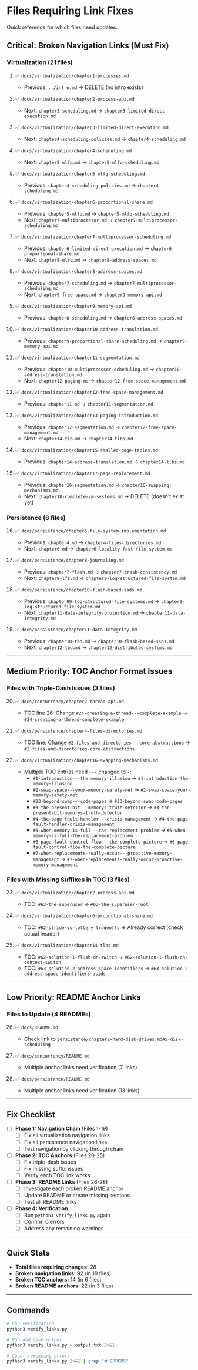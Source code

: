 # Files Requiring Link Fixes

Quick reference for which files need updates.

## Critical: Broken Navigation Links (Must Fix)

### Virtualization (21 files)

1. ✅ `docs/virtualization/chapter1-processes.md`
   - Previous: `../intro.md` → DELETE (no intro exists)

2. ✅ `docs/virtualization/chapter2-process-api.md`
   - Next: `chapter3-scheduling.md` → `chapter3-limited-direct-execution.md`

3. ✅ `docs/virtualization/chapter3-limited-direct-execution.md`
   - Next: `chapter4-scheduling-policies.md` → `chapter4-scheduling.md`

4. ✅ `docs/virtualization/chapter4-scheduling.md`
   - Next: `chapter5-mlfq.md` → `chapter5-mlfq-scheduling.md`

5. ✅ `docs/virtualization/chapter5-mlfq-scheduling.md`
   - Previous: `chapter4-scheduling-policies.md` → `chapter4-scheduling.md`

6. ✅ `docs/virtualization/chapter6-proportional-share.md`
   - Previous: `chapter5-mlfq.md` → `chapter5-mlfq-scheduling.md`
   - Next: `chapter7-multiprocessor.md` → `chapter7-multiprocessor-scheduling.md`

7. ✅ `docs/virtualization/chapter7-multiprocessor-scheduling.md`
   - Previous: `chapter6-limited-direct-execution.md` → `chapter6-proportional-share.md`
   - Next: `chapter8-mlfq.md` → `chapter8-address-spaces.md`

8. ✅ `docs/virtualization/chapter8-address-spaces.md`
   - Previous: `chapter7-scheduling.md` → `chapter7-multiprocessor-scheduling.md`
   - Next: `chapter9-free-space.md` → `chapter9-memory-api.md`

9. ✅ `docs/virtualization/chapter9-memory-api.md`
   - Previous: `chapter8-scheduling.md` → `chapter8-address-spaces.md`

10. ✅ `docs/virtualization/chapter10-address-translation.md`
    - Previous: `chapter9-proportional-share-scheduling.md` → `chapter9-memory-api.md`

11. ✅ `docs/virtualization/chapter11-segmentation.md`
    - Previous: `chapter10-multiprocessor-scheduling.md` → `chapter10-address-translation.md`
    - Next: `chapter12-paging.md` → `chapter12-free-space-management.md`

12. ✅ `docs/virtualization/chapter12-free-space-management.md`
    - Previous: `chapter11.md` → `chapter11-segmentation.md`

13. ✅ `docs/virtualization/chapter13-paging-introduction.md`
    - Previous: `chapter12-segmentation.md` → `chapter12-free-space-management.md`
    - Next: `chapter14-tlb.md` → `chapter14-tlbs.md`

14. ✅ `docs/virtualization/chapter15-smaller-page-tables.md`
    - Previous: `chapter14-address-translation.md` → `chapter14-tlbs.md`

15. ✅ `docs/virtualization/chapter17-page-replacement.md`
    - Previous: `chapter16-segmentation.md` → `chapter16-swapping-mechanisms.md`
    - Next: `chapter18-complete-vm-systems.md` → DELETE (doesn't exist yet)

### Persistence (8 files)

16. ✅ `docs/persistence/chapter5-file-system-implementation.md`
    - Previous: `chapter4.md` → `chapter4-files-directories.md`
    - Next: `chapter6.md` → `chapter6-locality-fast-file-system.md`

17. ✅ `docs/persistence/chapter8-journaling.md`
    - Previous: `chapter7-flash.md` → `chapter7-crash-consistency.md`
    - Next: `chapter9-lfs.md` → `chapter9-log-structured-file-system.md`

18. ✅ `docs/persistence/chapter10-flash-based-ssds.md`
    - Previous: `chapter09-log-structured-file-systems.md` → `chapter9-log-structured-file-system.md`
    - Next: `chapter11-data-integrity-protection.md` → `chapter11-data-integrity.md`

19. ✅ `docs/persistence/chapter11-data-integrity.md`
    - Previous: `chapter10-tbd.md` → `chapter10-flash-based-ssds.md`
    - Next: `chapter12-tbd.md` → `chapter12-distributed-systems.md`

---

## Medium Priority: TOC Anchor Format Issues

### Files with Triple-Dash Issues (3 files)

20. ✅ `docs/concurrency/chapter2-thread-api.md`
    - TOC line 26: Change `#24-creating-a-thread---complete-example` → `#24-creating-a-thread-complete-example`

21. ✅ `docs/persistence/chapter4-files-directories.md`
    - TOC line: Change `#2-files-and-directories---core-abstractions` → `#2-files-and-directories-core-abstractions`

22. ✅ `docs/virtualization/chapter16-swapping-mechanisms.md`
    - Multiple TOC entries need `---` changed to `-`:
      - `#1-introduction---the-memory-illusion` → `#1-introduction-the-memory-illusion`
      - `#2-swap-space---your-memory-safety-net` → `#2-swap-space-your-memory-safety-net`
      - `#23-beyond-swap---code-pages` → `#23-beyond-swap-code-pages`
      - `#3-the-present-bit---memorys-truth-detector` → `#3-the-present-bit-memorys-truth-detector`
      - `#4-the-page-fault-handler---crisis-management` → `#4-the-page-fault-handler-crisis-management`
      - `#5-when-memory-is-full---the-replacement-problem` → `#5-when-memory-is-full-the-replacement-problem`
      - `#6-page-fault-control-flow---the-complete-picture` → `#6-page-fault-control-flow-the-complete-picture`
      - `#7-when-replacements-really-occur---proactive-memory-management` → `#7-when-replacements-really-occur-proactive-memory-management`

### Files with Missing Suffixes in TOC (3 files)

23. ✅ `docs/virtualization/chapter2-process-api.md`
    - TOC: `#63-the-superuser` → `#63-the-superuser-root`

24. ✅ `docs/virtualization/chapter6-proportional-share.md`
    - TOC: `#62-stride-vs-lottery-tradeoffs` → Already correct (check actual header)

25. ✅ `docs/virtualization/chapter14-tlbs.md`
    - TOC: `#62-solution-1-flush-on-switch` → `#62-solution-1-flush-on-context-switch`
    - TOC: `#63-solution-2-address-space-identifiers` → `#63-solution-2-address-space-identifiers-asids`

---

## Low Priority: README Anchor Links

### Files to Update (4 READMEs)

26. ✅ `docs/README.md`
    - Check link to `persistence/chapter2-hard-disk-drives.md#5-disk-scheduling`

27. ✅ `docs/concurrency/README.md`
    - Multiple anchor links need verification (7 links)

28. ✅ `docs/persistence/README.md`
    - Multiple anchor links need verification (13 links)

---

## Fix Checklist

- [ ] **Phase 1: Navigation Chain** (Files 1-19)
  - [ ] Fix all virtualization navigation links
  - [ ] Fix all persistence navigation links
  - [ ] Test navigation by clicking through chain

- [ ] **Phase 2: TOC Anchors** (Files 20-25)
  - [ ] Fix triple-dash issues
  - [ ] Fix missing suffix issues
  - [ ] Verify each TOC link works

- [ ] **Phase 3: README Links** (Files 26-28)
  - [ ] Investigate each broken README anchor
  - [ ] Update README or create missing sections
  - [ ] Test all README links

- [ ] **Phase 4: Verification**
  - [ ] Run `python3 verify_links.py` again
  - [ ] Confirm 0 errors
  - [ ] Address any remaining warnings

---

## Quick Stats

- **Total files requiring changes:** 28
- **Broken navigation links:** 92 (in 19 files)
- **Broken TOC anchors:** 14 (in 6 files)
- **Broken README anchors:** 22 (in 3 files)

---

## Commands

```bash
# Run verification
python3 verify_links.py

# Run and save output
python3 verify_links.py > output.txt 2>&1

# Count remaining errors
python3 verify_links.py 2>&1 | grep "❌ ERRORS"
```
